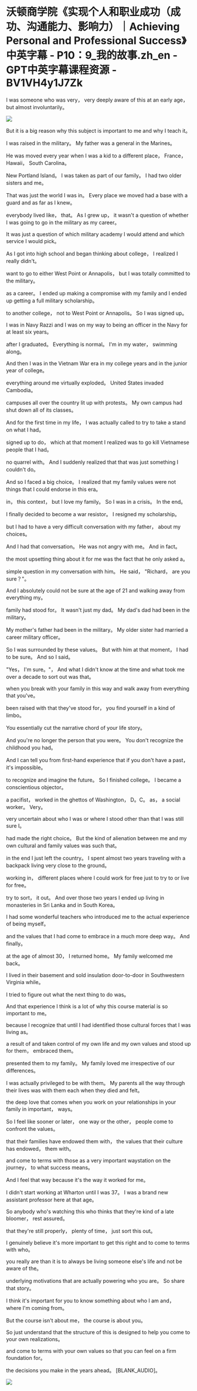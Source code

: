# 沃顿商学院《实现个人和职业成功（成功、沟通能力、影响力）｜Achieving Personal and Professional Success》中英字幕 - P10：9_我的故事.zh_en - GPT中英字幕课程资源 - BV1VH4y1J7Zk

 I was someone who was very， very deeply aware of this at an early age， but almost involuntarily。



![](img/a3b31891a6fa57ba9ecca5062de3575f_1.png)

 But it is a big reason why this subject is important to me and why I teach it。

 I was raised in the military。 My father was a general in the Marines。

 He was moved every year when I was a kid to a different place， France， Hawaii， South Carolina。

 New Portland Island。 I was taken as part of our family。 I had two older sisters and me。

 That was just the world I was in。 Every place we moved had a base with a guard and as far as I knew。

 everybody lived like， that。 As I grew up， it wasn't a question of whether I was going to go in the military as my career。

 It was just a question of which military academy I would attend and which service I would pick。

 As I got into high school and began thinking about college， I realized I really didn't。

 want to go to either West Point or Annapolis， but I was totally committed to the military。

 as a career。 I ended up making a compromise with my family and I ended up getting a full military scholarship。

 to another college， not to West Point or Annapolis。 So I was signed up。

 I was in Navy Razzi and I was on my way to being an officer in the Navy for at least six years。

 after I graduated。 Everything is normal。 I'm in my water， swimming along。

 And then I was in the Vietnam War era in my college years and in the junior year of college。

 everything around me virtually exploded。 United States invaded Cambodia。

 campuses all over the country lit up with protests。 My own campus had shut down all of its classes。

 And for the first time in my life， I was actually called to try to take a stand on what I had。

 signed up to do， which at that moment I realized was to go kill Vietnamese people that I had。

 no quarrel with。 And I suddenly realized that that was just something I couldn't do。

 And so I faced a big choice。 I realized that my family values were not things that I could endorse in this era。

 in， this context， but I love my family。 So I was in a crisis。 In the end。

 I finally decided to become a war resistor。 I resigned my scholarship。

 but I had to have a very difficult conversation with my father， about my choices。

 And I had that conversation。 He was not angry with me。 And in fact。

 the most upsetting thing about it for me was the fact that he only asked a。

 simple question in my conversation with him。 He said， "Richard， are you sure？"。

 And I absolutely could not be sure at the age of 21 and walking away from everything my。

 family had stood for。 It wasn't just my dad。 My dad's dad had been in the military。

 My mother's father had been in the military。 My older sister had married a career military officer。

 So I was surrounded by these values。 But with him at that moment， I had to be sure。 And so I said。

 "Yes， I'm sure。"， And what I didn't know at the time and what took me over a decade to sort out was that。

 when you break with your family in this way and walk away from everything that you've。

 been raised with that they've stood for， you find yourself in a kind of limbo。

 You essentially cut the narrative chord of your life story。

 And you're no longer the person that you were。 You don't recognize the childhood you had。

 And I can tell you from first-hand experience that if you don't have a past， it's impossible。

 to recognize and imagine the future。 So I finished college。 I became a conscientious objector。

 a pacifist， worked in the ghettos of Washington， D。C。 as， a social worker。 Very。

 very uncertain about who I was or where I stood other than that I was still sure I。

 had made the right choice。 But the kind of alienation between me and my own cultural and family values was such that。

 in the end I just left the country。 I spent almost two years traveling with a backpack living very close to the ground。

 working in， different places where I could work for free just to try to or live for free。

 try to sort， it out。 And over those two years I ended up living in monasteries in Sri Lanka and in South Korea。

 I had some wonderful teachers who introduced me to the actual experience of being myself。

 and the values that I had come to embrace in a much more deep way。 And finally。

 at the age of almost 30， I returned home。 My family welcomed me back。

 I lived in their basement and sold insulation door-to-door in Southwestern Virginia while。

 I tried to figure out what the next thing to do was。

 And that experience I think is a lot of why this course material is so important to me。

 because I recognize that until I had identified those cultural forces that I was living as。

 a result of and taken control of my own life and my own values and stood up for them， embraced them。

 presented them to my family。 My family loved me irrespective of our differences。

 I was actually privileged to be with them。 My parents all the way through their lives was with them each when they died and felt。

 the deep love that comes when you work on your relationships in your family in important， ways。

 So I feel like sooner or later， one way or the other， people come to confront the values。

 that their families have endowed them with， the values that their culture has endowed， them with。

 and come to terms with those as a very important waystation on the journey， to what success means。

 And I feel that way because it's the way it worked for me。

 I didn't start working at Wharton until I was 37。 I was a brand new assistant professor here at that age。

 So anybody who's watching this who thinks that they're kind of a late bloomer， rest assured。

 that they're still properly， plenty of time， just sort this out。

 I genuinely believe it's more important to get this right and to come to terms with who。

 you really are than it is to always be living someone else's life and not be aware of the。

 underlying motivations that are actually powering who you are。 So share that story。

 I think it's important for you to know something about who I am and， where I'm coming from。

 But the course isn't about me， the course is about you。

 So just understand that the structure of this is designed to help you come to your own realizations。

 and come to terms with your own values so that you can feel on a firm foundation for。

 the decisions you make in the years ahead。 [BLANK_AUDIO]。



![](img/a3b31891a6fa57ba9ecca5062de3575f_3.png)